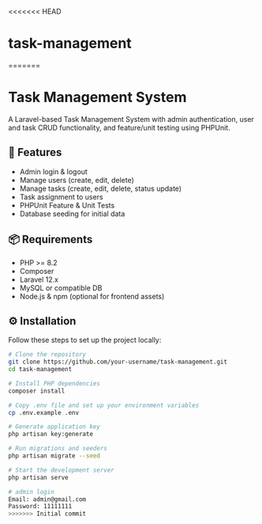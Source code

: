 <<<<<<< HEAD
# task-management
=======
# Task Management System

A Laravel-based Task Management System with admin authentication, user and task CRUD functionality, and feature/unit testing using PHPUnit.

## 🚀 Features

- Admin login & logout
- Manage users (create, edit, delete)
- Manage tasks (create, edit, delete, status update)
- Task assignment to users
- PHPUnit Feature & Unit Tests
- Database seeding for initial data

## 📦 Requirements

- PHP >= 8.2
- Composer
- Laravel 12.x
- MySQL or compatible DB
- Node.js & npm (optional for frontend assets)

## ⚙️ Installation

Follow these steps to set up the project locally:

```bash
# Clone the repository
git clone https://github.com/your-username/task-management.git
cd task-management

# Install PHP dependencies
composer install

# Copy .env file and set up your environment variables
cp .env.example .env

# Generate application key
php artisan key:generate

# Run migrations and seeders
php artisan migrate --seed

# Start the development server
php artisan serve

# admin login
Email: admin@gmail.com
Password: 11111111
>>>>>>> Initial commit
